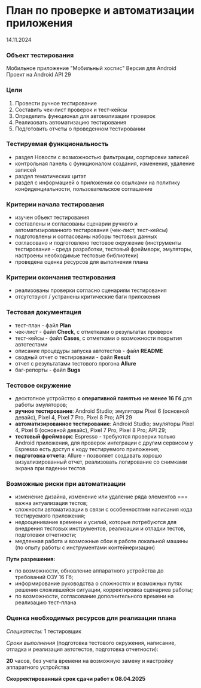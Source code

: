 # План по проверке и автоматизации приложения

14.11.2024

### Объект тестирования

Мобильное приложение "Мобильный хоспис"
Версия для Android
Проект на Android API 29

### Цели

1. Провести ручное тестирование
2. Составить чек-лист проверок и тест-кейсы
3. Определить функционал для автоматизации проверок
4. Реализовать автоматизацию тестирования
5. Подготовить отчеты о проведенном тестировании

### Тестируемая функциональность

- раздел Новости с возможностью фильтрации, сортировки записей
- контрольная панель с функционалом создания, изменения, удаление записей
- раздел тематических цитат
- раздел с информацией о приложении со ссылками на политику конфиденциальности, пользовательское соглашение

### Критерии начала тестирования

- изучен объект тестирования
- составлены и согласованы сценарии ручного и автоматизированного тестирования (чек-лист, тест-кейсы)
- подготовлены и согласованы наборы тестовых данных
- согласовано и подготовлено тестовое окружение (инструменты тестирования - среда разработки, тестовый фреймворк, эмуляторы, настроены необходимые тестовые библиотеки)
- проведена оценка ресурсов для выполнения плана

### Критерии окончания тестирования

- реализованы проверки согласно сценариям тестирования
- отсутствуют / устранены критические баги приложения

### Тестовая документация

- тест-план - файл **Plan**
- чек-лист - файл **Check**, с отметками о результатах проверок
- тест-кейсы - файл **Cases**, с отметками о возможности покрытия автотестами
- описание процедуры запуска автотестов - файл **README**
- сводный отчет о тестировании - файл **Result**
- отчет с результатами тестового прогона **Allure**
- баг-репорты - файл **Bugs**


### Тестовое окружение

- десктопное устройство **с оперативной памятью не менее 16 Гб** для работы эмуляторов;
- **ручное тестирование**: Android Studio; эмуляторы Pixel 6 (основной девайс), Pixel 4,  Pixel 7 Pro, Pixel 8 Pro; API 29
- **автоматизированное тестирование**: Android Studio; эмуляторы Pixel 4, Pixel 6 (основной девайс), Pixel 7 Pro, Pixel 8 Pro; API 29; 
- **тестовый фреймворк**: Espresso - требуются проверки только Android приложения, для проверок интеграции с другим сервисом у Espresso есть доступ к коду тестируемого приложения;
- **подготовка отчета**: Allure - позволяет создавать хорошо визуализированный отчет, реализовать логирование со снимками экрана при падении тестов


### Возможные риски при автоматизации

- изменение дизайна, изменение или удаление ряда элементов === важна актуализация тестов;
- сложности автоматизации в связи с особенностями написания кода тестируемого приложения;
- недооценивание времени и усилий, которые потребуются для внедрения тестовых инструментов, реализации и отладки тестов, подготовки отчетности;
- медленная работа и возможные сбои в работе локальной машины (по опыту работы с инструментами контейнеризации)

**Пути разрешения:**

- по возможности, обновление аппаратного устройства до требований ОЗУ 16 Гб;
- информирование руководства о сложностях и возможных путях решения сложившейся ситуации, корректировка сценариев работы;
- по возможности, согласование дополнительного времени на реализацию тест-плана

### Оценка необходимых ресурсов для реализации плана

_Специалисты:_ 1 тестировщик

_Сроки выполнения_ (подготовка тестового окружения, написание, отладка и реализация автотестов, подготовка отчетности):

**20** часов, без учета времени на возможную замену и настройку аппаратного устройства

**Скорректированный срок сдачи работ к 08.04.2025**